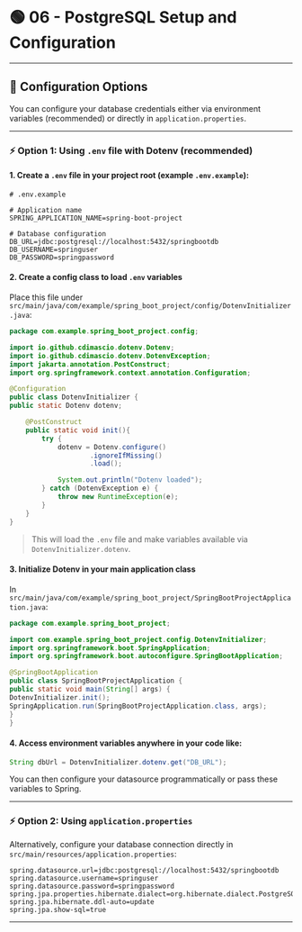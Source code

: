 # 🟢 06 - PostgreSQL Setup and Configuration

---

## 🔧 Configuration Options

You can configure your database credentials either via environment variables (recommended) or directly in `application.properties`.

---

### ⚡ Option 1: Using `.env` file with Dotenv (recommended)

#### 1. Create a `.env` file in your project root (example `.env.example`):

```editorconfig
# .env.example

# Application name
SPRING_APPLICATION_NAME=spring-boot-project

# Database configuration
DB_URL=jdbc:postgresql://localhost:5432/springbootdb
DB_USERNAME=springuser
DB_PASSWORD=springpassword
```

#### 2. Create a config class to load `.env` variables

Place this file under `src/main/java/com/example/spring_boot_project/config/DotenvInitializer.java`:

```java
package com.example.spring_boot_project.config;

import io.github.cdimascio.dotenv.Dotenv;
import io.github.cdimascio.dotenv.DotenvException;
import jakarta.annotation.PostConstruct;
import org.springframework.context.annotation.Configuration;

@Configuration
public class DotenvInitializer {
public static Dotenv dotenv;

    @PostConstruct
    public static void init(){
        try {
            dotenv = Dotenv.configure()
                    .ignoreIfMissing()
                    .load();

            System.out.println("Dotenv loaded");
        } catch (DotenvException e) {
            throw new RuntimeException(e);
        }
    }
}
```

> This will load the `.env` file and make variables available via `DotenvInitializer.dotenv`.

#### 3. Initialize Dotenv in your main application class

In `src/main/java/com/example/spring_boot_project/SpringBootProjectApplication.java`:

```java
package com.example.spring_boot_project;

import com.example.spring_boot_project.config.DotenvInitializer;
import org.springframework.boot.SpringApplication;
import org.springframework.boot.autoconfigure.SpringBootApplication;

@SpringBootApplication
public class SpringBootProjectApplication {
public static void main(String[] args) {
DotenvInitializer.init();
SpringApplication.run(SpringBootProjectApplication.class, args);
}
}
```

#### 4. Access environment variables anywhere in your code like:

```java
String dbUrl = DotenvInitializer.dotenv.get("DB_URL");
```

You can then configure your datasource programmatically or pass these variables to Spring.

---

### ⚡ Option 2: Using `application.properties`

Alternatively, configure your database connection directly in `src/main/resources/application.properties`:

```editorconfig
spring.datasource.url=jdbc:postgresql://localhost:5432/springbootdb
spring.datasource.username=springuser
spring.datasource.password=springpassword
spring.jpa.properties.hibernate.dialect=org.hibernate.dialect.PostgreSQLDialect
spring.jpa.hibernate.ddl-auto=update
spring.jpa.show-sql=true
```

---
